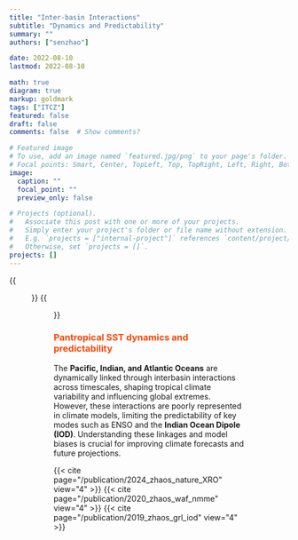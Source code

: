 ```yaml
---
title: "Inter-basin Interactions"
subtitle: "Dynamics and Predictability"
summary: ""
authors: ["senzhao"]

date: 2022-08-10
lastmod: 2022-08-10

math: true
diagram: true
markup: goldmark
tags: ["ITCZ"]
featured: false
draft: false
comments: false  # Show comments?

# Featured image
# To use, add an image named `featured.jpg/png` to your page's folder.
# Focal points: Smart, Center, TopLeft, Top, TopRight, Left, Right, BottomLeft, Bottom, BottomRight.
image:
  caption: ""
  focal_point: ""
  preview_only: false

# Projects (optional).
#   Associate this post with one or more of your projects.
#   Simply enter your project's folder or file name without extension.
#   E.g. `projects = ["internal-project"]` references `content/project/deep-learning/index.md`.
#   Otherwise, set `projects = []`.
projects: []
---
```


{{<figure src="https://revisionworld.com/sites/revisionworld.com/files/imce/el-nino.gif" numbered="false" lightbox="false" width="95%" >}}
{{<figure src="https://revisionworld.com/sites/revisionworld.com/files/imce/el-nino2.gif" title="Walker circulation under the normal (upper) and El Niño (bottom) conditions. Credit: [Revision World](https://revisionworld.com/a2-level-level-revision/geography/synoptic-assessment-0/drought-and-its-teleconnection-enso)" numbered="false" lightbox="false" width="95%" >}}

### <span style="color:ORANGERED"> Pantropical SST dynamics and predictability </span>

The **Pacific, Indian, and Atlantic Oceans** are dynamically linked through interbasin interactions across timescales, shaping tropical climate variability and influencing global extremes. However, these interactions are poorly represented in climate models, limiting the predictability of key modes such as ENSO and the **Indian Ocean Dipole (IOD)**. Understanding these linkages and model biases is crucial for improving climate forecasts and future projections. 

{{< cite page="/publication/2024_zhaos_nature_XRO" view="4" >}}
{{< cite page="/publication/2020_zhaos_waf_nmme" view="4" >}}
{{< cite page="/publication/2019_zhaos_grl_iod" view="4" >}}

